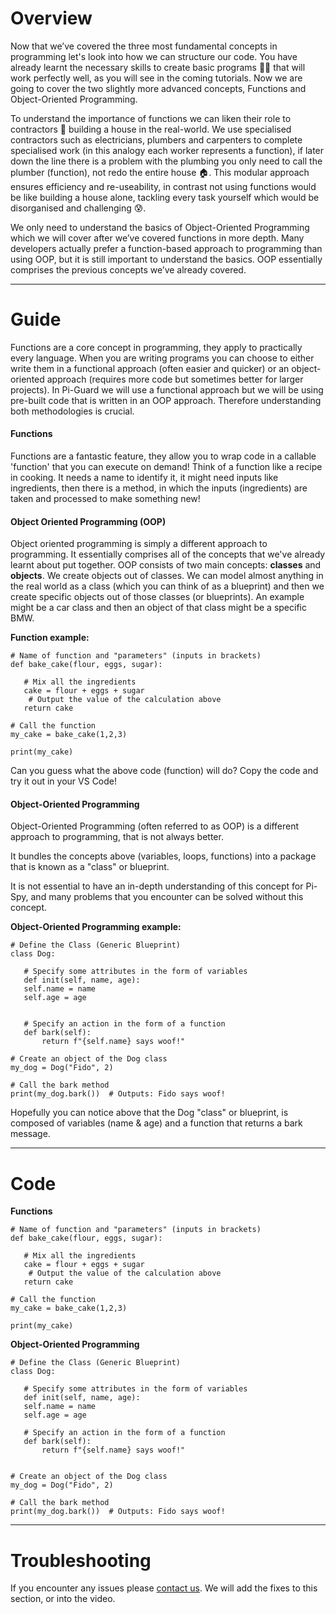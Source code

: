# Overview
Now that we’ve covered the three most fundamental concepts in programming let's look into how we can structure our code. You have already learnt the necessary skills to create basic programs 🧑‍💻 that will work perfectly well, as you will see in the coming tutorials. Now we are going to cover the two slightly more advanced concepts, Functions and Object-Oriented Programming.

To understand the importance of functions we can liken their role to contractors 👷 building a house in the real-world. We use specialised contractors such as electricians, plumbers and carpenters to complete specialised work (in this analogy each worker represents a function), if later down the line there is a problem with the plumbing you only need to call the plumber (function), not redo the entire house 🏠. This modular approach ensures efficiency and re-useability, in contrast not using functions would be like building a house alone, tackling every task yourself which would be disorganised and challenging 😰.

We only need to understand the basics of Object-Oriented Programming which we will cover after we’ve covered functions in more depth. Many developers actually prefer a function-based approach to programming than using OOP, but it is still important to understand the basics. OOP essentially comprises the previous concepts we’ve already covered.

---
# Guide
Functions are a core concept in programming, they apply to practically every language. When you are writing programs you can choose to either write them in a functional approach (often easier and quicker) or an object-oriented approach (requires more code but sometimes better for larger projects). In Pi-Guard we will use a functional approach but we will be using pre-built code that is written in an OOP approach. Therefore understanding both methodologies is crucial.

#### Functions
Functions are a fantastic feature, they allow you to wrap code in a callable 'function' that you can execute on demand! Think of a function like a recipe in cooking. It needs a name to identify it, it might need inputs like ingredients, then there is a method, in which the inputs (ingredients) are taken and processed to make something new!

#### Object Oriented Programming (OOP)
Object oriented programming is simply a different approach to programming. It essentially comprises all of the concepts that we've already learnt about put together. OOP consists of two main concepts: **classes** and **objects**. We create objects out of classes. We can model almost anything in the real world as a class (which you can think of as a blueprint) and then we create specific objects out of those classes (or blueprints). An example might be a car class and then an object of that class might be a specific BMW.

**Function example:**
```
# Name of function and "parameters" (inputs in brackets)
def bake_cake(flour, eggs, sugar):

   # Mix all the ingredients
   cake = flour + eggs + sugar 
    # Output the value of the calculation above 
   return cake 

# Call the function
my_cake = bake_cake(1,2,3)

print(my_cake)
```
Can you guess what the above code (function) will do? Copy the code and try it out in your VS Code!

#### Object-Oriented Programming
Object-Oriented Programming (often referred to as OOP) is a different approach to programming, that is not always better.

It bundles the concepts above (variables, loops, functions) into a package that is known as a "class" or blueprint.

It is not essential to have an in-depth understanding of this concept for Pi-Spy, and many problems that you encounter can be solved without this concept.

**Object-Oriented Programming example:**
```
# Define the Class (Generic Blueprint)
class Dog:

   # Specify some attributes in the form of variables
   def init(self, name, age):
   self.name = name
   self.age = age


   # Specify an action in the form of a function 
   def bark(self): 
       return f"{self.name} says woof!" 

# Create an object of the Dog class
my_dog = Dog("Fido", 2)

# Call the bark method
print(my_dog.bark())  # Outputs: Fido says woof!
```

Hopefully you can notice above that the Dog "class" or blueprint, is composed of variables (name & age) and a function that returns a bark message.

---
# Code
**Functions**
```
# Name of function and "parameters" (inputs in brackets)
def bake_cake(flour, eggs, sugar):

   # Mix all the ingredients
   cake = flour + eggs + sugar 
    # Output the value of the calculation above 
   return cake 

# Call the function
my_cake = bake_cake(1,2,3)

print(my_cake)
```

**Object-Oriented Programming**
```
# Define the Class (Generic Blueprint)
class Dog:

   # Specify some attributes in the form of variables
   def init(self, name, age):
   self.name = name
   self.age = age

   # Specify an action in the form of a function 
   def bark(self): 
       return f"{self.name} says woof!" 


# Create an object of the Dog class
my_dog = Dog("Fido", 2)

# Call the bark method
print(my_dog.bark())  # Outputs: Fido says woof!
```

---
# Troubleshooting
If you encounter any issues please [contact us](https://jambyte.io/contact). We will add the fixes to this section, or into the video.